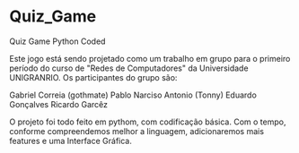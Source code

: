 # Quiz_Game
Quiz Game Python Coded

Este jogo está sendo projetado como um trabalho em grupo para o primeiro período do curso de "Redes de Computadores" da Universidade UNIGRANRIO.
Os participantes do grupo são:

Gabriel Correia (gothmate)
Pablo Narciso
Antonio (Tonny)
Eduardo Gonçalves
Ricardo Garcêz

O projeto foi todo feito em pythom, com codificação básica.
Com o tempo, conforme compreendemos melhor a linguagem, adicionaremos mais features e uma Interface Gráfica.
